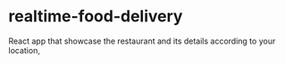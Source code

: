 # realtime-food-delivery
React app that showcase the restaurant and its details according to your location,
